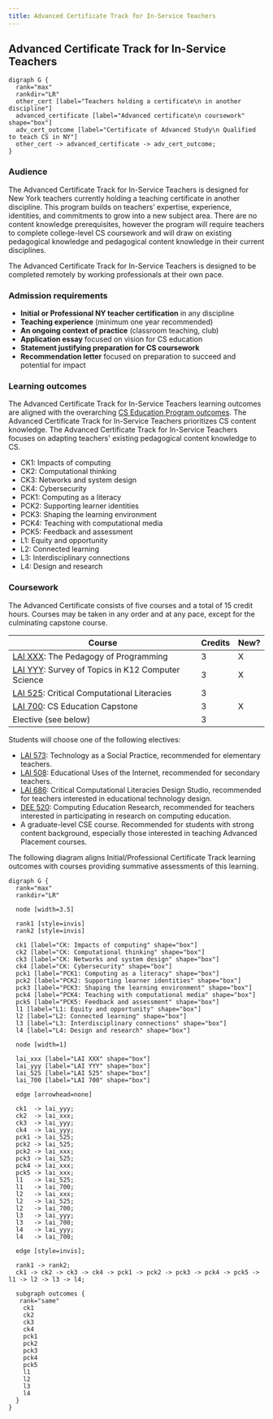 ```yaml
---
title: Advanced Certificate Track for In-Service Teachers
---
```


## Advanced Certificate Track for In-Service Teachers

```{.graphviz caption="The Advanced Certificate Track for In-Service Teachers"}
digraph G {
  rank="max"
  rankdir="LR"
  other_cert [label="Teachers holding a certificate\n in another discipline"]
  advanced_certificate [label="Advanced certificate\n coursework" shape="box"]
  adv_cert_outcome [label="Certificate of Advanced Study\n Qualified to teach CS in NY"]
  other_cert -> advanced_certificate -> adv_cert_outcome;
}
```
### Audience

The Advanced Certificate Track for In-Service Teachers is designed for New York teachers currently holding 
a teaching certificate in another discipline. 
This program builds on teachers’ expertise, experience, identities, and 
commitments to grow into a new subject area. There are no content knowledge 
prerequisites, however the program will require teachers to complete college-level 
CS coursework and will draw on existing pedagogical knowledge and 
pedagogical content knowledge in their current disciplines.

The Advanced Certificate Track for In-Service Teachers is designed to be completed remotely by working 
professionals at their own pace. 

### Admission requirements

- **Initial or Professional NY teacher certification** in any discipline
- **Teaching experience** (minimum one year recommended)
- **An ongoing context of practice** (classroom teaching, club) 
- **Application essay** focused on vision for CS education
- **Statement justifying preparation for CS coursework**
- **Recommendation letter** focused on preparation to succeed and potential for impact

### Learning outcomes

The Advanced Certificate Track for In-Service Teachers learning outcomes are aligned with the overarching 
[CS Education Program outcomes](#program-outcomes).
The Advanced Certificate Track for In-Service Teachers prioritizes CS content knowledge.
The Advanced Certificate Track for In-Service Teachers focuses on adapting teachers' 
existing pedagogical content knowledge to CS.

 - CK1: Impacts of computing                  
 - CK2: Computational thinking                
 - CK3: Networks and system design            
 - CK4: Cybersecurity                         
 - PCK1: Computing as a literacy               
 - PCK2: Supporting learner identities         
 - PCK3: Shaping the learning environment      
 - PCK4: Teaching with computational media     
 - PCK5: Feedback and assessment               
 - L1: Equity and opportunity                
 - L2: Connected learning                    
 - L3: Interdisciplinary connections         
 - L4: Design and research                   

### Coursework

The Advanced Certificate consists of five courses and a total of 15 credit hours. 
Courses may be taken in any order and at any pace, except for the culminating capstone
course.

| Course                                                        | Credits | New? |
|---------------------------------------------------------------|---------|------|
| [LAI XXX](#lai-XXX): The Pedagogy of Programming              | 3       | X    |
| [LAI YYY](#lai-YYY): Survey of Topics in K12 Computer Science | 3       | X    |
| [LAI 525](#lai-525): Critical Computational Literacies        | 3       |      |
| [LAI 700](#lai-700): CS Education Capstone                    | 3       | X    |
| Elective (see below)                                          | 3       |      |

Students will choose one of the following electives:

- [LAI 573](#lai-573): Technology as a Social Practice, recommended for elementary teachers.
- [LAI 508](#lai-508): Educational Uses of the Internet, recommended for secondary teachers.
- [LAI 686](#lai-686): Critical Computational Literacies Design Studio, recommended for 
  teachers interested in educational technology design.
- [DEE 520](#dee-520): Computing Education Research, recommended for teachers interested in 
  participating in research on computing education.
- A graduate-level CSE course. Recommended for students with strong content background, especially 
  those interested in teaching Advanced Placement courses.

The following diagram aligns Initial/Professional Certificate Track learning outcomes with courses 
providing summative assessments of this learning.

```{.graphviz caption="Alignment of program and course outcomes"}
digraph G {
  rank="max"
  rankdir="LR"

  node [width=3.5]

  rank1 [style=invis]
  rank2 [style=invis]

  ck1 [label="CK: Impacts of computing" shape="box"]
  ck2 [label="CK: Computational thinking" shape="box"]
  ck3 [label="CK: Networks and system design" shape="box"]
  ck4 [label="CK: Cybersecurity" shape="box"]
  pck1 [label="PCK1: Computing as a literacy" shape="box"]
  pck2 [label="PCK2: Supporting learner identities" shape="box"]
  pck3 [label="PCK3: Shaping the learning environment" shape="box"]
  pck4 [label="PCK4: Teaching with computational media" shape="box"]
  pck5 [label="PCK5: Feedback and assessment" shape="box"]
  l1 [label="L1: Equity and opportunity" shape="box"]
  l2 [label="L2: Connected learning" shape="box"]
  l3 [label="L3: Interdisciplinary connections" shape="box"]
  l4 [label="L4: Design and research" shape="box"]

  node [width=1]

  lai_xxx [label="LAI XXX" shape="box"]
  lai_yyy [label="LAI YYY" shape="box"]
  lai_525 [label="LAI 525" shape="box"]
  lai_700 [label="LAI 700" shape="box"]

  edge [arrowhead=none]

  ck1  -> lai_yyy;
  ck2  -> lai_xxx;
  ck3  -> lai_yyy;
  ck4  -> lai_yyy;
  pck1 -> lai_525;
  pck2 -> lai_525;
  pck2 -> lai_xxx;
  pck3 -> lai_525;
  pck4 -> lai_xxx;
  pck5 -> lai_xxx;
  l1   -> lai_525;
  l1   -> lai_700;
  l2   -> lai_xxx;
  l2   -> lai_525;
  l2   -> lai_700;
  l3   -> lai_yyy;
  l3   -> lai_700;
  l4   -> lai_yyy;
  l4   -> lai_700;

  edge [style=invis];

  rank1 -> rank2;
  ck1 -> ck2 -> ck3 -> ck4 -> pck1 -> pck2 -> pck3 -> pck4 -> pck5 -> l1 -> l2 -> l3 -> l4;

  subgraph outcomes {
   rank="same"
    ck1
    ck2
    ck3
    ck4
    pck1
    pck2
    pck3
    pck4
    pck5
    l1
    l2
    l3
    l4
  }
}
```
